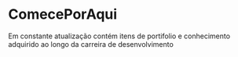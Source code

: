 # ComecePorAqui
Em constante atualização contém itens de portifolio e conhecimento adquirido ao longo da carreira de desenvolvimento
